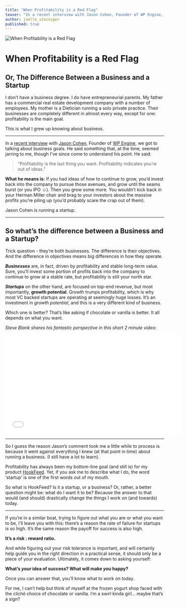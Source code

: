 ```yaml
---
title: "When Profitability is a Red Flag"
teaser: "In a recent interview with Jason Cohen, Founder of WP Engine, he said something that, at the time, seemed jarring to me, though I’ve since come to understand his point. He said: “Profitability is the last thing you want. Profitability indicates you’re out of ideas.”"
author: joelle_steiniger
published: true
---
```


![When Profitability is a Red Flag](https://s3.amazonaws.com/HookFeed/profitability_blog_header.jpg)
# When Profitability is a Red Flag
## Or, The Difference Between a Business and a Startup

I don’t have a business degree. I do have entrepreneurial parents. My father has a commercial real estate development company with a number of employees. My mother is a Dietician running a solo private practice. Their businesses are completely different in almost every way, except for one: profitability is the main goal.

This is what I grew up knowing about business.

<hr>

In a [recent interview](http://howtobuildarocketship.com/podcast/ep-27-jason-cohen/) with [Jason Cohen](http://www.twitter.com/asmartbear), Founder of [WP Engine](http://wpengine.com), we got to talking about business goals. He said something that, at the time, seemed jarring to me, though I’ve since come to understand his point. He said:

> “Profitability is the last thing you want. Profitability indicates you’re out of ideas.”

**What he means is:** If you had ideas of how to continue to grow, you’d invest back into the company to pursue those avenues, and grow until the seams burst (or you IPO ☺). Then you grow some more. You wouldn’t kick back in your Herman Miller chair and brag to your investors about the massive profits you’re piling up (you’d probably scare the crap out of them).

Jason Cohen is running a startup.

<hr>

## So what’s the difference between a Business and a Startup?

Trick question - they’re both businesses. The difference is their objectives. And the difference in objectives means big differences in how they operate.

***Businesses*** are, in fact, driven by profitability and stable long-term value. Sure, you’ll invest some portion of profits back into the company to continue to grow at a stable rate, but profitability is still your north star. 

***Startups*** on the other hand, are focused on top-end revenue, but most importantly, **growth potential**. Growth trumps profitability, which is why most VC backed startups are operating at seemingly huge losses. It’s an investment in *growth potential*, and this is a very different kind of business.

Which one is better? That’s like asking if chocolate or vanilla is better. It all depends on what you want.

*Steve Blank shares his fantastic perspective in this short 2 minute video:*

<iframe width="560" height="315" src="//www.youtube.com/embed/CIA9ikESXYI" frameborder="0" allowfullscreen></iframe>

<hr>

So I guess the reason Jason’s comment took me a little while to process is because it went against everything I knew (at that point in time) about running a business. (I still have a lot to learn).

Profitability has always been my bottom-line goal (and still is) for my product [HookFeed](http://hookfeed.com). Yet, if you ask me to describe what I do, the word ‘startup’ is one of the first words out of my mouth.

So what is HookFeed? Is it a startup, or a business? Or, rather, a better question might be: what do I want it to be? Because the answer to that would (and should) drastically change the things I work on (and towards) today.

<hr>

If you’re in a similar boat, trying to figure out what you are or what you want to be, I’ll leave you with this: there’s a reason the rate of failure for startups is so high. It’s the same reason the payoff for success is also high. 

**It’s a risk : reward ratio.** 

And while figuring out your risk tolerance is important, and will certainly help guide you in the right direction in a practical sense, it should only be a piece of your evaluation. Ultimately, it comes down to asking yourself:

**What’s *your* idea of success? What will make *you* happy?**

Once you can answer that, you’ll know what to work on today.

For me, I can’t help but think of myself at the frozen yogurt shop faced with the cliché choice of chocolate or vanilla. I’m a swirl kinda girl… maybe that’s a sign?

